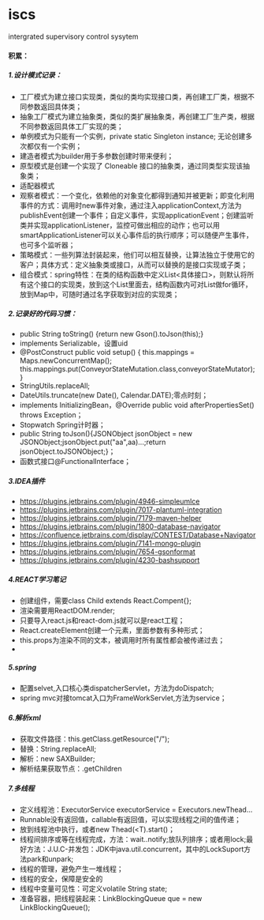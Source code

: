 # iscs
intergrated supervisory control sysytem

#### 积累：
##### 1.设计模式记录：
 - 工厂模式为建立接口实现类，类似的类均实现接口类，再创建工厂类，根据不同参数返回具体类；
 - 抽象工厂模式为建立抽象类，类似的类扩展抽象类，再创建工厂生产类，根据不同参数返回具体工厂实现的类；
 - 单例模式为只能有一个实例，private static Singleton instance;  无论创建多次都仅有一个实例；
 - 建造者模式为builder用于多参数创建时带来便利；
 - 原型模式是创建一个实现了 Cloneable 接口的抽象类，通过同类型实现该抽象类；
 - 适配器模式
 - 观察者模式：一个变化，依赖他的对象变化都得到通知并被更新；即变化利用事件的方式：调用时new事件对象，通过注入applicationContext,方法为publishEvent创建一个事件；自定义事件，实现applicationEvent；创建监听类并实现applicationListener，监控可做出相应的动作；也可以用smartApplicationListener可以关心事件后的执行顺序；可以随便产生事件，也可多个监听器；
 - 策略模式：一些列算法封装起来，他们可以相互替换，让算法独立于使用它的客户；具体方式：定义抽象类或接口，从而可以替换的是接口实现或子类；
 - 组合模式：spring特性：在类的结构函数中定义List<具体接口>，则默认将所有这个接口的实现类，放到这个List里面去，结构函数内可对List做for循环，放到Map中，可随时通过名字获取到对应的实现类；

##### 2.记录好的代码习惯：
 - public String toString() {return new Gson().toJson(this);}
 - implements Serializable，设置uid
 - @PostConstruct
   public void setup() {
        this.mappings = Maps.newConcurrentMap();
        this.mappings.put(ConveyorStateMutation.class,conveyorStateMutator);}
 - StringUtils.replaceAll;
 - DateUtils.truncate(new Date(), Calendar.DATE);零点时刻；
 - implements InitializingBean，@Override public void afterPropertiesSet() throws Exception；
 - Stopwatch  Spring计时器；
 - public String toJson(){JSONObject jsonObject = new JSONObject;jsonObject.put("aa",aa)...;return jsonObject.toJSONObject;}；
 - 函数式接口@FunctionalInterface；
##### 3.IDEA插件
 - https://plugins.jetbrains.com/plugin/4946-simpleumlce
 - https://plugins.jetbrains.com/plugin/7017-plantuml-integration
 - https://plugins.jetbrains.com/plugin/7179-maven-helper
 - https://plugins.jetbrains.com/plugin/1800-database-navigator
 - https://confluence.jetbrains.com/display/CONTEST/Database+Navigator
 - https://plugins.jetbrains.com/plugin/7141-mongo-plugin
 - https://plugins.jetbrains.com/plugin/7654-gsonformat
 - https://plugins.jetbrains.com/plugin/4230-bashsupport

##### 4.REACT学习笔记
 - 创建组件，需要class Child extends React.Compent{};
 - 渲染需要用ReactDOM.render;
 - 只要导入react.js和react-dom.js就可以是react工程；
 - React.createElement创建一个元素，里面参数有多种形式；
 - this.props为渲染不同的文本，被调用时所有属性都会被传递过去；
 - 
##### 5.spring
 - 配置selvet,入口核心类dispatcherServlet，方法为doDispatch;
 - spring mvc对接tomcat入口为FrameWorkServlet,方法为service；
 
 ##### 6.解析xml
 - 获取文件路径：this.getClass.getResource("/");
 - 替换：String.replaceAll;
 - 解析：new SAXBuilder;
 - 解析结果获取节点：.getChildren

##### 7.多线程
 - 定义线程池：ExecutorService executorService = Executors.newThead...
 - Runnable没有返回值，callable有返回值，可以实现线程之间的值传递；
 - 放到线程池中执行，或者new Thead(<T).start()；
 - 线程间排序或等在线程完成，方法：wait..notify;放队列排序；或者用lock;最好方法：J.U.C-并发包：JDK中java.util.concurrent，其中的LockSuport方法park和unpark;
 - 线程的管理，避免产生一堆线程；
 - 线程的安全，保障是安全的
 - 线程中变量可见性：可定义volatile String state;
 - 准备容器，把线程装起来：LinkBlockingQueue<Thead> que = new LinkBlockingQueue<Thead>();
